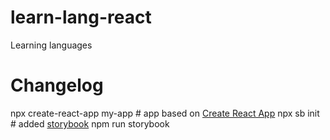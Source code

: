 # learn-lang-react
Learning languages

# Changelog
npx create-react-app my-app    # app based on [Create React App](https://github.com/facebook/create-react-app)
npx sb init   # added [storybook](https://storybook.js.org/docs/react/get-started/install)
    npm run storybook
